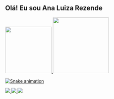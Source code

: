 ##  Olá! Eu sou Ana Luiza Rezende

<div>
<a href="https://github.com/anarezend3">
<img height="150em" src="https://github-readme-stats.vercel.app/api/top-langs/?username=anarezend3&layout=compact&langs_count=7&theme=dracula"/>
<img height="180em" src="https://github-readme-stats.vercel.app/api?username=anarezend3&show_icons=true&theme=dracula&include_all_commits=true&count_private=true"/>
</div>

![Snake animation](https://github.com/anarezend3/anarezend3/blob/output/github-contribution-grid-snake.svg)

<div>
    <a href="https://www.linkedin.com/in/analurezende">
      <img src=https://img.shields.io/badge/LinkedIn-0077B5?style=for-the-badge&logo=linkedin&logoColor=white>
    <a href="https://www.instagram.com/ana.reszende">
      <img src=https://img.shields.io/badge/Instagram-E4405F?style=for-the-badge&logo=instagram&logoColor=white>
    <a href="https://www.discordapp.com/users/1082411536062091314">
      <img src="https://img.shields.io/badge/Discord-7289DA?style=for-the-badge&logo=discord&logoColor=white">
  </div>
